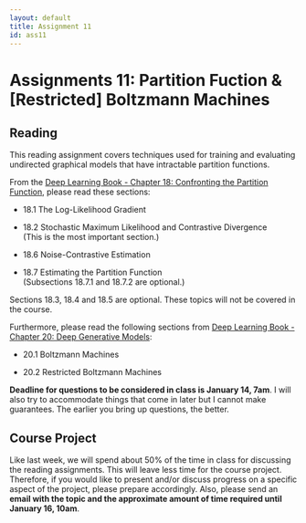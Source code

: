 ```yaml
---
layout: default
title: Assignment 11
id: ass11
---
```



# Assignments 11: Partition Fuction & [Restricted] Boltzmann Machines

## Reading

This reading assignment covers techniques used for training and evaluating undirected graphical models that have intractable partition functions.

From the [Deep Learning Book - Chapter 18: Confronting the Partition Function](http://www.deeplearningbook.org/contents/partition.html), please read these sections:

* 18.1 The Log-Likelihood Gradient

* 18.2 Stochastic Maximum Likelihood and Contrastive
Divergence  
  (This is the most important section.)

* 18.6 Noise-Contrastive Estimation

* 18.7 Estimating the Partition Function  
  (Subsections 18.7.1 and 18.7.2 are optional.)

Sections 18.3, 18.4 and 18.5 are optional. These topics will not be covered in the course.

Furthermore, please read the following sections from [Deep Learning Book - Chapter 20: Deep Generative Models](http://www.deeplearningbook.org/contents/generative_models.html):

* 20.1 Boltzmann Machines

* 20.2 Restricted Boltzmann Machines

**Deadline for questions to be considered in class is January 14, 7am**. 
I will also try to accommodate things that come in later but I cannot make guarantees. The earlier you bring up questions, the better.

## Course Project

Like last week, we will spend about 50% of the time in class for discussing the reading assignments. This will leave less time for the course project. Therefore, if you would like to present and/or discuss progress on a specific aspect of the project, please prepare accordingly. Also, please send an **email with the topic and the approximate amount of time required until January 16, 10am**.
